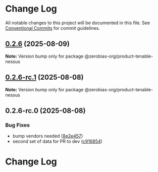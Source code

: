 # Change Log

All notable changes to this project will be documented in this file.
See [Conventional Commits](https://conventionalcommits.org) for commit guidelines.

## [0.2.6](https://github.com/zerobias-org/product/compare/@zerobias-org/product-tenable-nessus@0.2.6-rc.1...@zerobias-org/product-tenable-nessus@0.2.6) (2025-08-09)

**Note:** Version bump only for package @zerobias-org/product-tenable-nessus





## [0.2.6-rc.1](https://github.com/zerobias-org/product/compare/@zerobias-org/product-tenable-nessus@0.2.6-rc.0...@zerobias-org/product-tenable-nessus@0.2.6-rc.1) (2025-08-08)

**Note:** Version bump only for package @zerobias-org/product-tenable-nessus





## 0.2.6-rc.0 (2025-08-08)


### Bug Fixes

* bump vendors needed ([8e2e457](https://github.com/zerobias-org/product/commit/8e2e457e0b5d7141a05e8f2c178bc2854f2b7178))
* second set of data for PR to dev ([c916854](https://github.com/zerobias-org/product/commit/c916854bcf229b1c2042ffdea18472d66a061aaf))





# Change Log
